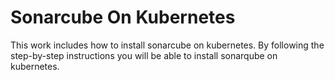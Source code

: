 # Sonarcube On Kubernetes

This work includes how to install sonarcube on kubernetes. By following the step-by-step instructions you will be able to install sonarqube on kubernetes. 
